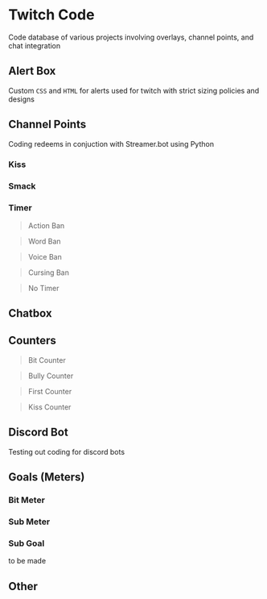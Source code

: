 # Twitch Code
Code database of various projects involving overlays, channel points, and chat integration
## Alert Box
Custom `CSS` and `HTML` for alerts used for twitch with strict sizing policies and designs
## Channel Points
Coding redeems in conjuction with Streamer.bot using Python
### Kiss
### Smack
### Timer
> Action Ban

> Word Ban

> Voice Ban

> Cursing Ban

> No Timer

## Chatbox

## Counters
> Bit Counter

> Bully Counter

> First Counter

> Kiss Counter

## Discord Bot
Testing out coding for discord bots
## Goals (Meters)
### Bit Meter
### Sub Meter
### Sub Goal
to be made
## Other

